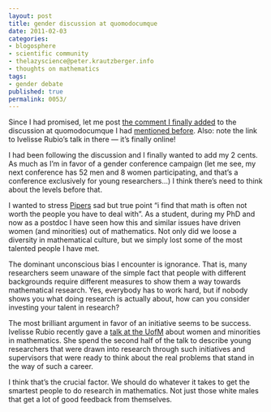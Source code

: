 ```yaml
---
layout: post
title: gender discussion at quomodocumque
date: 2011-02-03
categories:
- blogosphere
- scientific community
- thelazyscience@peter.krautzberger.info
- thoughts on mathematics
tags:
- gender debate
published: true
permalink: 0053/
---
```


Since I had promised, let me post [the comment I finally added](http://quomodocumque.wordpress.com/2011/01/26/gendered-conference-campaign/#comment-5736) to the discussion at quomodocumque I had [mentioned before](/0052/). Also: note the link to Ivelisse Rubio’s talk in there — it’s finally online!

I had been following the discussion and I finally wanted to add my 2 cents. As much as I’m in favor of a gender conference campaign (let me see, my next conference has 52 men and 8 women participating, and that’s a conference exclusively for young researchers…) I think there’s need to think about the levels before that.

I wanted to stress [Pipers](http://quomodocumque.wordpress.com/2011/01/26/gendered-conference-campaign/#comment-5699) sad but true point “i find that math is often not worth the people you have to deal with”. As a student, during my PhD and now as a postdoc I have seen how this and similar issues have driven women (and minorities) out of mathematics. Not only did we loose a diversity in mathematical culture, but we simply lost some of the most talented people I have met.

The dominant unconscious bias I encounter is ignorance. That is, many researchers seem unaware of the simple fact that people with different backgrounds require different measures to show them a way towards mathematical research. Yes, everybody has to work hard, but if nobody shows you what doing research is actually about, how can you consider investing your talent in research?

The most brilliant argument in favor of an initiative seems to be success. Ivelisse Rubio recently gave a [talk at the UofM](http://www.math.lsa.umich.edu/mlk/index.html) about women and minorities in mathematics. She spend the second half of the talk to describe young researchers that were drawn into research through such initiatives and supervisors that were ready to think about the real problems that stand in the way of such a career.

I think that’s the crucial factor. We should do whatever it takes to get the smartest people to do research in mathematics. Not just those white males that get a lot of good feedback from themselves.
